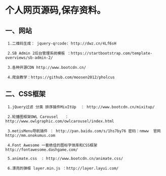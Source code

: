 # 个人网页源码,保存资料。
## 一、网站
```
 1.二维码生成： jquery-qrcode: http://dwz.cn/4Lf6sH
```
```
 2.SB Admin 2后台管理系统模板 ：https://startbootstrap.com/template-overviews/sb-admin-2/
```
```
 3.各种开源CDN http://www.bootcdn.cn/
```
```
 4.爬虫教学：https://github.com/moosen2012/pholcus
```
## 二、CSS框架
```
 1.jQuery过滤 分类 排序插件MixItUp  ： http://www.bootcdn.cn/mixitup/
```
```
 2.轮播图框架OWL Carousel   ： http://www.owlgraphic.com/owlcarousel/index.html
```
```
 3.metisMenu导航插件 ： http://pan.baidu.com/s/1hs7by76 密码：nmww  官网http://mm.onokumus.com
```
```
 4.Font Awesome 一套绝佳的图标字体库和CSS框架   http://fontawesome.dashgame.com/
```
```
 5.animate.css  : http://www.bootcdn.cn/animate.css/
```
```
 6.漂亮的弹框 layer.min.js ：http://layer.layui.com/
```
